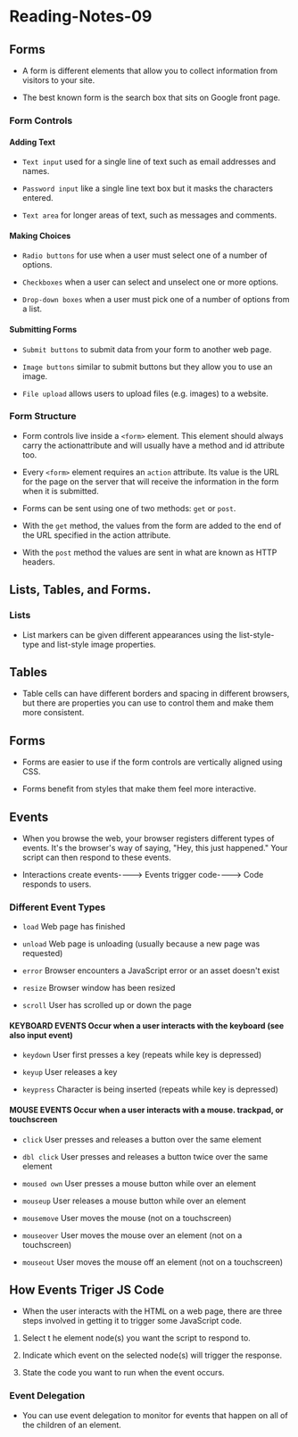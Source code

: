 # Reading-Notes-09

## Forms

- A form is different elements that allow you to collect information from visitors to your site.

- The best known form is the search box that sits on Google front page.

### Form Controls

#### Adding Text

- `Text input` used for a single line of text such as email addresses and names.

- `Password input` like a single line text box but it masks the characters entered.

- `Text area` for longer areas of text, such as messages and comments.

#### Making Choices

- `Radio buttons` for use when a user must select
one of a number of options.

- `Checkboxes` when a user can select and unselect one or more options.

- `Drop-down boxes` when a user must pick one of a number of options from a list.

#### Submitting Forms

- `Submit buttons` to submit data from your form to another web page.

- `Image buttons` similar to submit buttons but they allow you to use an image.

- `File upload` allows users to upload files (e.g. images) to a website.

### Form Structure

- Form controls live inside a `<form>` element. This element should always carry the actionattribute and will usually have a method and id attribute too.

- Every `<form>` element requires an `action` attribute. Its value is the URL for the page on the server that will receive the information in the form when it is submitted.

- Forms can be sent using one of two methods: `get` or `post`.

- With the `get` method, the values from the form are added to the end of the URL specified in the action attribute.

- With the `post` method the values are sent in what are known as HTTP headers.

## Lists, Tables, and Forms.

### Lists

- List markers can be given different appearances using the list-style-type and list-style image properties.

## Tables

- Table cells can have different borders and spacing in different browsers, but there are properties you can use to control them and make them more consistent. 

## Forms

- Forms are easier to use if the form controls are vertically aligned using CSS.

- Forms benefit from styles that make them feel more interactive.

## Events

- When you browse the web, your browser registers different types of events. It's the browser's way of saying, "Hey, this just happened." Your script can then respond to these events. 

- Interactions create events----> Events trigger code----> Code responds to users.

### Different Event Types

- `load` Web page has finished 

- `unload` Web page is unloading (usually because a new page was requested)

- `error` Browser encounters a JavaScript error or an asset doesn't exist

- `resize` Browser window has been resized

- `scroll` User has scrolled up or down the page

#### KEYBOARD EVENTS Occur when a user interacts with the keyboard (see also input event)


- `keydown` User first presses a key (repeats while key is depressed)

- `keyup` User releases a key

- `keypress` Character is being inserted (repeats while key is depressed)

#### MOUSE EVENTS Occur when a user interacts with a mouse. trackpad, or touchscreen


- `click` User presses and releases a button over the same element

- `dbl click` User presses and releases a button twice over the same element

- `moused own` User presses a mouse button while over an element

- `mouseup` User releases a mouse button while over an element

- `mousemove` User moves the mouse (not on a touchscreen)

- `mouseover` User moves the mouse over an element (not on a touchscreen)

- `mouseout` User moves the mouse off an element (not on a touchscreen)

## How Events Triger JS Code

- When the user interacts with the HTML on a web page, there are three
steps involved in getting it to trigger some JavaScript code.

1. Select t he element node(s) you want the script to respond to. 

2. Indicate which event on the selected node(s) will trigger the response.

3. State the code you want to run when the event occurs. 

### Event Delegation

- You can use event delegation to monitor for events that happen on all of the children of an element. 